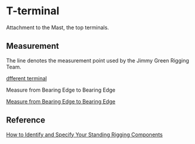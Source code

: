 # T-terminal

Attachment to the Mast, the top terminals.

## Measurement

The line denotes the measurement point used by the Jimmy Green Rigging Team.

[dfferent terminal](https://jimmygreen.com/img/cms/bearing-edges-wire-terminals-2.jpg)

Measure from Bearing Edge to Bearing Edge

[Measure from Bearing Edge to Bearing Edge](https://jimmygreen.com/img/cms/standing-rigging/wire-measure-bearing-edges.jpg)

## Reference

[How to Identify and Specify Your Standing Rigging Components](https://jimmygreen.com/content/243-how-to-identify-and-specify-your-standing-rigging-components?srsltid=AfmBOoqGxFI0Noj7XpsY_moKLo9H5pyFK7rSe69DxvW5Lzd-lEyumtpQ)
